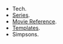 
- Tech.
- [Series](./pages/series).
- [Movie Reference](./pages/movie).
- [Templates](./pages/templates).
- Simpsons.
